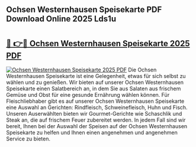 ## Ochsen Westernhausen Speisekarte PDF Download Online 2025 Lds1u

# <h2><a href="http://gcb9wq.nevu.top/?p=Ochsen+Westernhausen+Speisekarte">🔗 👉🔴 Ochsen Westernhausen Speisekarte 2025 PDF</a></h2>

[![Ochsen Westernhausen Speisekarte 2025 PDF](https://i.imgur.com/dBaPXMq.png)](http://gcb9wq.nevu.top/?p=Ochsen+Westernhausen+Speisekarte)
Die Ochsen Westernhausen Speisekarte ist eine Gelegenheit, etwas für sich selbst zu wählen und zu genießen. Wir bieten auf unserer Ochsen Westernhausen Speisekarte einen Salatbereich an, in dem Sie aus Salaten aus frischem Gemüse und Obst für eine gesunde Ernährung wählen können. Für Fleischliebhaber gibt es auf unserer Ochsen Westernhausen Speisekarte eine Auswahl an Gerichten: Rindfleisch, Schweinefleisch, Huhn und Fisch. Unseren Auserwählten bieten wir Gourmet-Gerichte wie Schaschlik und Steak an, die auf frischem Feuer zubereitet werden. In jedem Fall sind wir bereit, Ihnen bei der Auswahl der Speisen auf der Ochsen Westernhausen Speisekarte zu helfen und Ihnen einen angenehmen und angenehmen Service zu bieten.
